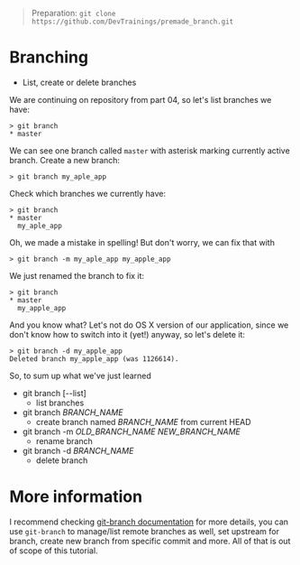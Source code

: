 > Preparation: `git clone https://github.com/DevTrainings/premade_branch.git`

# Branching

* List, create or delete branches

We are continuing on repository from part 04, so let's list branches
we have:

```
> git branch
* master
```

We can see one branch called `master` with asterisk marking currently
active branch. Create a new branch:

```
> git branch my_aple_app
```

Check which branches we currently have:

```
> git branch
* master
  my_aple_app
```

Oh, we made a mistake in spelling! But don't worry, we can fix that with

```
> git branch -m my_aple_app my_apple_app
```

We just renamed the branch to fix it:

```
> git branch
* master
  my_apple_app
```

And you know what? Let's not do OS X version of our application, since we don't know how to switch into it (yet!) anyway, so let's delete it:

```
> git branch -d my_apple_app
Deleted branch my_apple_app (was 1126614).
```

So, to sum up what we've just learned

* git branch [--list]
	* list branches
* git branch _BRANCH_NAME_
	* create branch named _BRANCH_NAME_ from current HEAD
* git branch -m _OLD_BRANCH_NAME_ _NEW_BRANCH_NAME_
	* rename branch
* git branch -d _BRANCH_NAME_
	* delete branch

# More information

I recommend checking [git-branch documentation](https://git-scm.com/docs/git-branch) for more details,
you can use `git-branch` to manage/list remote branches as well, set upstream for branch, create new branch from specific commit and more. All of that is out of scope of this tutorial.
